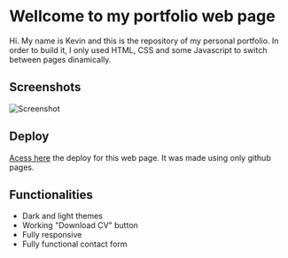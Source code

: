# Wellcome to my portfolio web page

Hi. My name is Kevin and this is the repository of my personal portfolio. In order to build it, I only used HTML, CSS and some Javascript to switch between pages dinamically.

## Screenshots

![Screenshot](./img/portfolio-print.png)

## Deploy

[Acess here](https://keuwey.github.io/portfolio/) the deploy for this web page. It was made using only github pages.

## Functionalities

- Dark and light themes
- Working "Download CV" button
- Fully responsive
- Fully functional contact form
